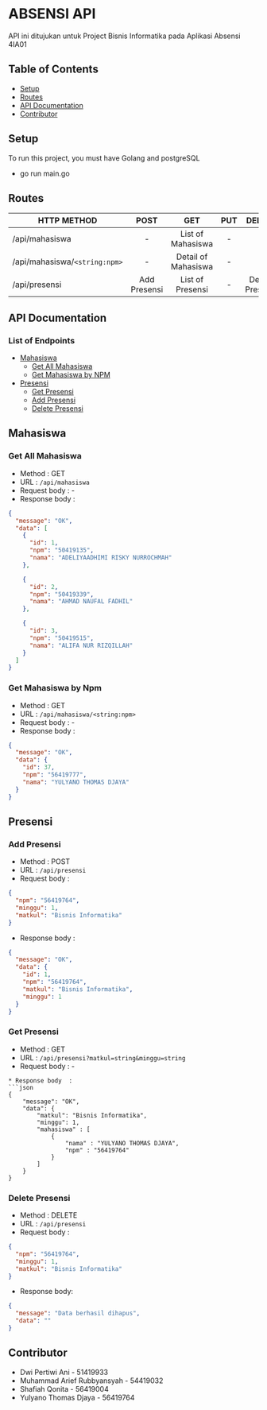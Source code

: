 # ABSENSI API

API ini ditujukan untuk Project Bisnis Informatika pada Aplikasi Absensi 4IA01

## Table of Contents

- [Setup](#setup)
- [Routes](#routes)
- [API Documentation](#api-documentation)
- [Contributor](#contributor)

## Setup

To run this project, you must have Golang and postgreSQL

- go run main.go

## Routes

| HTTP METHOD                   |     POST     |         GET         | PUT |     DELETE      |
| ----------------------------- | :----------: | :-----------------: | :-: | :-------------: |
| /api/mahasiswa                |      -       |  List of Mahasiswa  |  -  |        -        |
| /api/mahasiswa/`<string:npm>` |      -       | Detail of Mahasiswa |  -  |        -        |
| /api/presensi                 | Add Presensi |  List of Presensi   |  -  | Delete Presensi |

## API Documentation

### List of Endpoints

- [Mahasiswa](#Mahasiswa)
  - [Get All Mahasiswa](#get-all-mahasiswa)
  - [Get Mahasiswa by NPM](#get-mahasiswa-by-npm)
- [Presensi](#presensi)
  - [Get Presensi](#get-presensi)
  - [Add Presensi](#add-presensi)
  - [Delete Presensi](#delete-presensi)

## Mahasiswa

### Get All Mahasiswa

- Method : GET
- URL : `/api/mahasiswa`
- Request body : -
- Response body :

```json
{
  "message": "OK",
  "data": [
    {
      "id": 1,
      "npm": "50419135",
      "nama": "ADELIYAADHIMI RISKY NURROCHMAH"
    },

    {
      "id": 2,
      "npm": "50419339",
      "nama": "AHMAD NAUFAL FADHIL"
    },

    {
      "id": 3,
      "npm": "50419515",
      "nama": "ALIFA NUR RIZQILLAH"
    }
  ]
}
```

### Get Mahasiswa by Npm

- Method : GET
- URL : `/api/mahasiswa/<string:npm>`
- Request body : -
- Response body :

```json
{
  "message": "OK",
  "data": {
    "id": 37,
    "npm": "56419777",
    "nama": "YULYANO THOMAS DJAYA"
  }
}
```

## Presensi

### Add Presensi

- Method : POST
- URL : `/api/presensi`
- Request body :

```json
{
  "npm": "56419764",
  "minggu": 1,
  "matkul": "Bisnis Informatika"
}
```

- Response body :

```json
{
  "message": "OK",
  "data": {
    "id": 1,
    "npm": "56419764",
    "matkul": "Bisnis Informatika",
    "minggu": 1
  }
}
```

### Get Presensi

- Method : GET
- URL : `/api/presensi?matkul=string&minggu=string`
- Request body : -

````
* Response body  :
```json
{
    "message": "OK",
    "data": {
        "matkul": "Bisnis Informatika",
        "minggu": 1,
        "mahasiswa" : [
            {
                "nama" : "YULYANO THOMAS DJAYA",
                "npm" : "56419764"
            }
        ]
    }
}
````

### Delete Presensi

- Method : DELETE
- URL : `/api/presensi`
- Request body :

```json
{
  "npm": "56419764",
  "minggu": 1,
  "matkul": "Bisnis Informatika"
}
```

- Response body:

```json
{
  "message": "Data berhasil dihapus",
  "data": ""
}
```

## Contributor

- Dwi Pertiwi Ani - 51419933
- Muhammad Arief Rubbyansyah - 54419032
- Shafiah Qonita - 56419004
- Yulyano Thomas Djaya - 56419764

